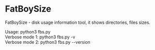 # FatBoySize

FatBoySize - disk usage information tool, it shows directories, files sizes.  
 
Usage:          python3 fbs.py  
Verbose mode 1: python3 fbs.py -v  
Verbose mode 2: python3 fbs.py --version  